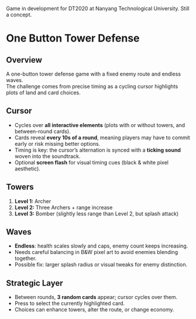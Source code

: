 Game in development for DT2020 at Nanyang Technological University. Still a concept.

# One Button Tower Defense

## Overview
A one-button tower defense game with a fixed enemy route and endless waves.  
The challenge comes from precise timing as a cycling cursor highlights plots of land and card choices.

## Cursor
- Cycles over **all interactive elements** (plots with or without towers, and between-round cards).  
- Cards reveal **every 10s of a round**, meaning players may have to commit early or risk missing better options.  
- Timing is key: the cursor’s alternation is synced with a **ticking sound** woven into the soundtrack.  
- Optional **screen flash** for visual timing cues (black & white pixel aesthetic).

## Towers
1. **Level 1:** Archer  
2. **Level 2:** Three Archers + range increase  
3. **Level 3:** Bomber (slightly less range than Level 2, but splash attack)

## Waves
- **Endless**: health scales slowly and caps, enemy count keeps increasing.  
- Needs careful balancing in B&W pixel art to avoid enemies blending together.  
- Possible fix: larger splash radius or visual tweaks for enemy distinction.

## Strategic Layer
- Between rounds, **3 random cards** appear; cursor cycles over them.
- Press to select the currently highlighted card.
- Choices can enhance towers, alter the route, or change economy.

